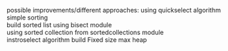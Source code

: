 possible improvements/different approaches:
using quickselect algorithm  
simple sorting  
build sorted list using bisect module  
using sorted collection from sortedcollections module  
instroselect algorithm
build Fixed size max heap
